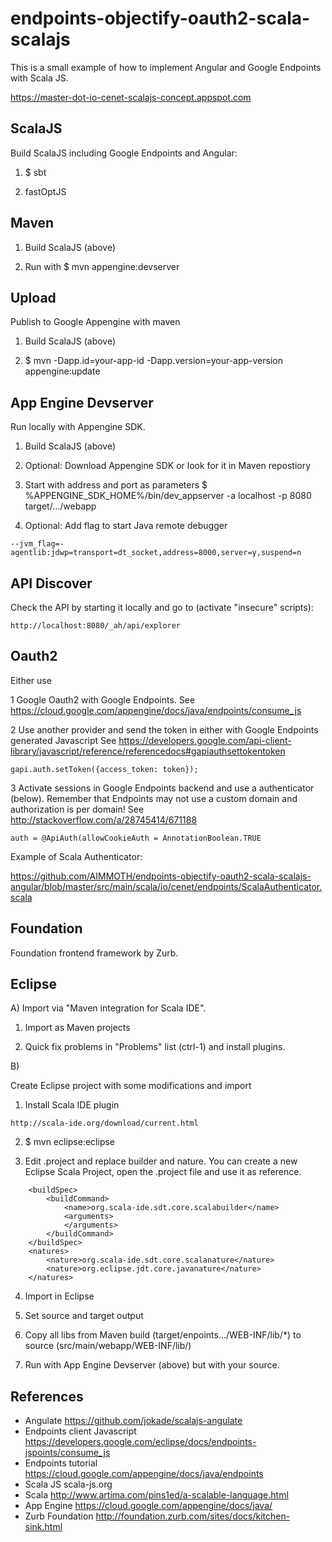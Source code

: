 # endpoints-objectify-oauth2-scala-scalajs

This is a small example of how to implement Angular and Google Endpoints with Scala JS.

https://master-dot-io-cenet-scalajs-concept.appspot.com

ScalaJS
-------

Build ScalaJS including Google Endpoints and Angular:

1) $ sbt

2) fastOptJS

Maven
-----

1) Build ScalaJS (above)

2) Run with $ mvn appengine:devserver

Upload
------

Publish to Google Appengine with maven

1) Build ScalaJS (above)

2) $ mvn -Dapp.id=your-app-id -Dapp.version=your-app-version appengine:update

App Engine Devserver
--------------------

Run locally with Appengine SDK.

1) Build ScalaJS (above)

2) Optional: Download Appengine SDK or look for it in Maven repostiory

3) Start with address and port as parameters $ %APPENGINE_SDK_HOME%/bin/dev_appserver -a localhost -p 8080 target/.../webapp

4) Optional: Add flag to start Java remote debugger

```
--jvm_flag=-agentlib:jdwp=transport=dt_socket,address=8000,server=y,suspend=n
```

API Discover
------------

Check the API by starting it locally and go to (activate "insecure" scripts):

```
http://localhost:8080/_ah/api/explorer
``` 

Oauth2
------

Either use

1 Google Oauth2 with Google Endpoints. See https://cloud.google.com/appengine/docs/java/endpoints/consume_js

2 Use another provider and send the token in either with Google Endpoints generated Javascript See https://developers.google.com/api-client-library/javascript/reference/referencedocs#gapiauthsettokentoken

```
gapi.auth.setToken({access_token: token});
```

3 Activate sessions in Google Endpoints backend and use a authenticator (below). Remember that Endpoints may not use a custom domain and authorization is per domain! See http://stackoverflow.com/a/28745414/671188

```
auth = @ApiAuth(allowCookieAuth = AnnotationBoolean.TRUE
``` 


Example of Scala Authenticator:

https://github.com/AIMMOTH/endpoints-objectify-oauth2-scala-scalajs-angular/blob/master/src/main/scala/io/cenet/endpoints/ScalaAuthenticator.scala

Foundation
----------

Foundation frontend framework by Zurb.

Eclipse
-------

A) Import via "Maven integration for Scala IDE".

1) Import as Maven projects

2) Quick fix problems in "Problems" list (ctrl-1) and install plugins.

B)

Create Eclipse project with some modifications and import

1) Install Scala IDE plugin

```
http://scala-ide.org/download/current.html
```

2) $ mvn eclipse:eclipse

3) Edit .project and replace builder and nature. You can create a new Eclipse Scala Project, open the .project file and use it as reference.

```
	<buildSpec>
		<buildCommand>
			<name>org.scala-ide.sdt.core.scalabuilder</name>
			<arguments>
			</arguments>
		</buildCommand>
	</buildSpec>
	<natures>
		<nature>org.scala-ide.sdt.core.scalanature</nature>
		<nature>org.eclipse.jdt.core.javanature</nature>
	</natures>
```
4) Import in Eclipse

5) Set source and target output

6) Copy all libs from Maven build (target/enpoints.../WEB-INF/lib/*) to source (src/main/webapp/WEB-INF/lib/)

7) Run with App Engine Devserver (above) but with your source.

References
----------

* Angulate https://github.com/jokade/scalajs-angulate
* Endpoints client Javascript https://developers.google.com/eclipse/docs/endpoints-jspoints/consume_js 
* Endpoints tutorial https://cloud.google.com/appengine/docs/java/endpoints
* Scala JS scala-js.org
* Scala http://www.artima.com/pins1ed/a-scalable-language.html
* App Engine https://cloud.google.com/appengine/docs/java/
* Zurb Foundation http://foundation.zurb.com/sites/docs/kitchen-sink.html
